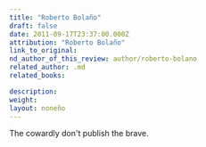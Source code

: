 ```yaml
---
title: "Roberto Bolaño"
draft: false
date: 2011-09-17T23:37:00.000Z
attribution: "Roberto Bolaño"
link_to_original:
nd_author_of_this_review: author/roberto-bolano
related_author: .md
related_books:

description:
weight:
layout: noneño
---
```

The cowardly don't publish the brave.

